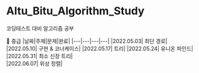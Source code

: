 # Altu_Bitu_Algorithm_Study
코딩테스트 대비 알고리즘 공부

🌙 중급
|날짜|주제|문제|완료|
|---|---|---|---|
|2022.05.03| 최단 경로|		
|2022.05.10|	구현 & 코너케이스|	
|2022.05.17|	트리|	
|2022.05.24|	유니온 파인드|			
|2022.05.31|	최소 신장 트리|			
|2022.06.07|	위상 정렬|			
